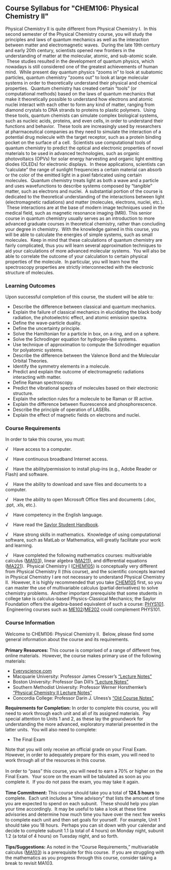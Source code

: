 Course Syllabus for "CHEM106: Physical Chemistry II"
----------------------------------------------------

Physical Chemistry II is quite different from Physical Chemistry I.  In
this second semester of the Physical Chemistry course, you will study
the principles and laws of quantum mechanics as well as the interaction
between matter and electromagnetic waves.  During the late 19th century
and early 20th century, scientists opened new frontiers in the
understanding of matter at the molecular, atomic, and sub-atomic scale.
 These studies resulted in the development of quantum physics, which
nowadays is still considered one of the greatest achievements of human
mind.  While present day quantum physics “zooms in” to look at subatomic
particles, quantum chemistry “zooms out” to look at large molecular
systems in order to theoretically understand their physical and chemical
properties.  Quantum chemistry has created certain “tools” (or
computational methods) based on the laws of quantum mechanics that make
it theoretically possible to understand how electrons and atomic nuclei
interact with each other to form any kind of matter, ranging from
diamond crystals to DNA strands to proteins to plastic polymers.  Using
these tools, quantum chemists can simulate complex biological systems,
such as nucleic acids, proteins, and even cells, in order to understand
their functions and behavior.  These tools are increasingly used by
researchers at pharmaceutical companies as they need to simulate the
interaction of a potential drug molecule with the target receptor, such
as a protein binding pocket on the surface of a cell.  Scientists use
computational tools of quantum chemistry to predict the optical and
electronic properties of novel materials to be used in advanced
technologies, such as organic photovoltaics (OPVs) for solar energy
harvesting and organic light emitting diodes (OLEDs) for electronic
displays.  In these applications, scientists can “calculate” the range
of sunlight frequencies a certain material can absorb or the color of
the emitted light in a pixel fabricated using certain molecules. 
Quantum chemistry treats light as both a wave and a particle and uses
wavefunctions to describe systems composed by “tangible” matter, such as
electrons and nuclei.  A substantial portion of the course is dedicated
to the theoretical understanding of the interactions between light
(electromagnetic radiations) and matter (molecules, electrons, nuclei,
etc.).  These interactions are at the base of modern image techniques
used in the medical field, such as magnetic resonance imaging (MRI).
This senior course in quantum chemistry usually serves as an
introduction to more advanced graduate courses in theoretical chemistry,
rather than concluding your degree in chemistry.  With the knowledge
gained in this course, you will be able to calculate the energies of
simple systems, such as small molecules.  Keep in mind that these
calculations of quantum chemistry are fairly complicated, thus you will
learn several approximation techniques to aid your calculations of more
advanced molecular systems.  You will also be able to correlate the
outcome of your calculation to certain physical properties of the
molecule.  In particular, you will learn how the spectroscopy properties
are strictly interconnected with the electronic structure of molecules.

### Learning Outcomes

Upon successful completion of this course, the student will be able
to:  

-   Describe the difference between classical and quantum mechanics.
-   Explain the failure of classical mechanics in elucidating the black
    body radiation, the photoelectric effect, and atomic emission
    spectra.
-   Define the wave-particle duality.
-   Define the uncertainty principle.
-   Solve the Hamiltonian for a particle in box, on a ring, and on a
    sphere.
-   Solve the Schrodinger equation for hydrogen-like systems.
-   Use technique of approximation to compute the Schrodinger equation
    for polyatomic systems.
-   Describe the difference between the Valence Bond and the Molecular
    Orbital Theories.
-   Identify the symmetry elements in a molecule.
-   Predict and explain the outcome of electromagnetic radiations
    interacting with matter.
-   Define Raman spectroscopy.
-   Predict the vibrational spectra of molecules based on their
    electronic structure.
-   Explain the selection rules for a molecule to be Raman or IR active.
-   Explain the difference between fluorescence and phosphorescence.
-   Describe the principle of operation of LASERs.
-   Explain the effect of magnetic fields on electrons and nuclei.

### Course Requirements

In order to take this course, you must:  
  
 √    Have access to a computer.  
  
 √    Have continuous broadband Internet access.  
  
 √    Have the ability/permission to install plug-ins (e.g., Adobe
Reader or Flash) and software.  
  
 √    Have the ability to download and save files and documents to a
computer.  
  
 √    Have the ability to open Microsoft Office files and documents
(.doc, .ppt, .xls, etc.).  
  
 √    Have competency in the English language.  
  
 √    Have read the [Saylor Student
Handbook](http://www.saylor.org/site/wp-content/uploads/2012/05/Saylor-StudentHandbook.pdf).  
  
 √    Have strong skills in mathematics.  Knowledge of using
computational software, such as MatLab or Mathematica, will greatly
facilitate your work and learning.  
  
 √    Have completed the following mathematics courses: multivariable
calculus ([MA103](http://www.saylor.org/courses/ma103/)), linear algebra
([MA211](http://www.saylor.org/courses/ma211/)), and differential
equations ([MA221](http://www.saylor.org/courses/ma221/)).  Physical
Chemistry I ([CHEM105](http://www.saylor.org/courses/chem105/)) is
conceptually very different from Physical Chemistry II (this course),
and the scientific concepts learned in Physical Chemistry I are not
necessary to understand Physical Chemistry II.  However, it is highly
recommended that you take
[CHEM105](http://www.saylor.org/courses/chem105/) first, so you can
master the use of multivariable calculus (partial derivatives) to solve
chemistry problems.  Another important prerequisite that some students
in college take is calculus-based Physics-Classical Mechanics; the
Saylor Foundation offers the algebra-based equivalent of such a course:
[PHYS101](http://www.saylor.org/courses/phys101).  Engineering courses
such as
[ME102](http://www.saylor.org/courses/me102)/[ME202](http://www.saylor.org/courses/me202)
could complement PHYS101.

### Course Information

Welcome to CHEM106: Physical Chemistry II.  Below, please find some
general information about the course and its requirements.  
    
 **Primary Resources:** This course is comprised of a range of different
free, online materials.  However, the course makes primary use of the
following materials:  

-   [Everyscience.com](http://www.everyscience.com/Chemistry/Physical/index.html)
-   Macquarie University: Professor James Cresser’s [“Lecture
    Notes”](http://physics.mq.edu.au/~jcresser/)
-   Boston University: Professor Dan Dill’s [“Lecture
    Notes”](http://www.bu.edu/quantum/notes/QuantumMechanics/)
-   Southern Methodist University: Professor Werner Horsthemke’s
    [“Physical Chemistry II Lecture
    Notes”](http://faculty.smu.edu/whorsthe/pchem2.html)
-   Concordia College: Professor Darin J. Ulness’s [“Old Course
    Notes”](http://www.cord.edu/faculty/ulnessd/pchem/pchem.html)

**Requirements for Completion:** In order to complete this course, you
will need to work through each unit and all of its assigned materials. 
Pay special attention to Units 1 and 2, as these lay the groundwork for
understanding the more advanced, exploratory material presented in the
latter units.  You will also need to complete:  

-   The Final Exam

Note that you will only receive an official grade on your Final Exam. 
However, in order to adequately prepare for this exam, you will need to
work through all of the resources in this course.  
    
 In order to “pass” this course, you will need to earn a 70% or higher
on the Final Exam.  Your score on the exam will be tabulated as soon as
you complete it.  If you do not pass the exam, you may take it again.  
    
 **Time Commitment:** This course should take you a total of **124.5
hours** to complete.  Each unit includes a “time advisory” that lists
the amount of time you are expected to spend on each subunit.  These
should help you plan your time accordingly.  It may be useful to take a
look at these time advisories and determine how much time you have over
the next few weeks to complete each unit and then set goals for
yourself.  For example, Unit 1 should take you 18 hours.  Perhaps you
can sit down with your calendar and decide to complete subunit 1.1 (a
total of 4 hours) on Monday night, subunit 1.2 (a total of 4 hours) on
Tuesday night, and so forth.  
    
 **Tips/Suggestions:** As noted in the “Course Requirements,”
multivariable calculus ([MA103](http://www.saylor.org/courses/ma103/))
is a prerequisite for this course.  If you are struggling with the
mathematics as you progress through this course, consider taking a break
to revisit MA103.  
    

